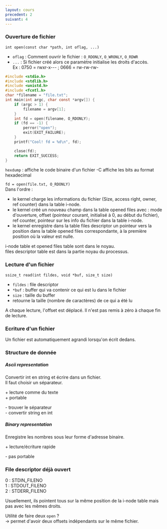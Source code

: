 ```yaml
---
layout: cours
precedent: 2
suivant: 4
---
```


### Ouverture de fichier

`int open(const char *path, int oflag, ...)`  
- `oflag` : Comment ouvrir le fichier : `O_RDONLY`, `O_WRONLY`, `O_RDWR`
- `...` : Si fichier créé alors ce paramètre initialise les droits d'accès.  
Ex : 0750 = rwxr-x--- ; 0666 = rw-rw-rw-
```c
#include <stdio.h>
#include <stdlib.h>
#include <unistd.h>
#include <fcntl.h>
char *filename = "file.txt";
int main(int argc, char const *argv[]) {
	if (argc > 1) {
		filename = argv[1];
	}
	int fd = open(filename, O_RDONLY);
	if (fd == -1) {
		perror("open");
		exit(EXIT_FAILURE);
	}
	printf("Cool! fd = %d\n", fd);

	close(fd);
	return EXIT_SUCCESS;
}
```

`hexdump` : affiche le code binaire d'un fichier
-C affiche les bits au format hexadecimal


`fd = open(file.txt, O_RDONLY)`  
Dans l'ordre :
- le kernel charge les informations du fichier (Size, access right, owner, ref counter) dans la table i-node.
- le kernel créé un nouveau champ dans la table opened files avec : mode d'ouverture, offset (pointeur courant, initialisé à 0, au début du fichier), ref counter, pointeur sur les info du fichier dans la table i-node.
- le kernel enregistre dans la table files descriptor un pointeur vers la position dans la table opened files correspondante, à la première position où la valeur est nulle.

i-node table et opened files table sont dans le noyau.  
files descriptor table est dans la partie noyau du processus.

### Lecture d'un fichier

`ssize_t read(int fildes, void *buf, size_t size)`

- `fildes` : file descriptor
- `*buf` : buffer qui va contenir ce qui est lu dans le fichier
- `size` : taille du buffer
- retourne la taille (nombre de caractères) de ce qui a été lu

A chaque lecture, l'offset est déplacé. Il n'est pas remis à zéro à chaque fin de lecture.


### Ecriture d'un fichier

Un fichier est automatiquement agrandi lorsqu'on écrit dedans.

### Structure de donnée

##### Ascii representation
Convertir int en string et écrire dans un fichier.  
Il faut choisir un séparateur.

\+ lecture comme du texte  
\+ portable

\- trouver le séparateur  
\- convertir string en int

##### Binary representation
Enregistre les nombres sous leur forme d'adresse binaire.

\+ lecture/écriture rapide

\- pas portable

### File descriptor déjà ouvert

0 : STDIN_FILENO  
1 : STDOUT_FILENO  
2 : STDERR_FILENO

Usuellement, ils pointent tous sur la même position de la i-node table mais pas avec les mêmes droits.

Utilité de faire deux `open` ?  
-> permet d'avoir deux offsets indépendants sur le même fichier.
